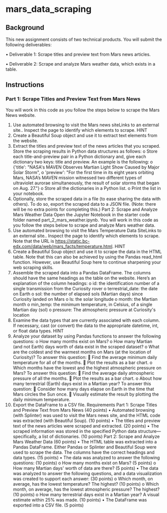 # mars_data_scraping

## Background
This new assignment consists of two technical products. You will submit the following deliverables:

•	Deliverable 1: Scrape titles and preview text from Mars news articles.

•	Deliverable 2: Scrape and analyze Mars weather data, which exists in a table.

## Instructions
### Part 1: Scrape Titles and Preview Text from Mars News
You will work in this code as you follow the steps below to scrape the Mars News website.
1.	Use automated browsing to visit the Mars news siteLinks to an external site.. Inspect the page to identify which elements to scrape.
HINT
2.	Create a Beautiful Soup object and use it to extract text elements from the website.
3.	Extract the titles and preview text of the news articles that you scraped. Store the scraping results in Python data structures as follows:
o	Store each title-and-preview pair in a Python dictionary and, give each dictionary two keys: title and preview. An example is the following:
o	{'title': "NASA's MAVEN Observes Martian Light Show Caused by Major Solar Storm", 
o	 'preview': "For the first time in its eight years orbiting Mars, NASA’s MAVEN mission witnessed two different types of ultraviolet aurorae simultaneously, the result of solar storms that began on Aug. 27."}
o	Store all the dictionaries in a Python list.
o	Print the list in your notebook.
4.	Optionally, store the scraped data in a file (to ease sharing the data with others). To do so, export the scraped data to a JSON file. (Note: there will be no extra points for completing this.)
Part 2: Scrape and Analyze Mars Weather Data
Open the Jupyter Notebook in the starter code folder named part_2_mars_weather.ipynb. You will work in this code as you follow the steps below to scrape and analyze Mars weather data.
1.	Use automated browsing to visit the Mars Temperature Data SiteLinks to an external site.. Inspect the page to identify which elements to scrape. Note that the URL is https://static.bc-edx.com/data/web/mars_facts/temperature.html.
HINT
2.	Create a Beautiful Soup object and use it to scrape the data in the HTML table. Note that this can also be achieved by using the Pandas read_html function. However, use Beautiful Soup here to continue sharpening your web scraping skills.
3.	Assemble the scraped data into a Pandas DataFrame. The columns should have the same headings as the table on the website. Here’s an explanation of the column headings:
o	id: the identification number of a single transmission from the Curiosity rover
o	terrestrial_date: the date on Earth
o	sol: the number of elapsed sols (Martian days) since Curiosity landed on Mars
o	ls: the solar longitude
o	month: the Martian month
o	min_temp: the minimum temperature, in Celsius, of a single Martian day (sol)
o	pressure: The atmospheric pressure at Curiosity's location
4.	Examine the data types that are currently associated with each column. If necessary, cast (or convert) the data to the appropriate datetime, int, or float data types.
HINT
5.	Analyze your dataset by using Pandas functions to answer the following questions:
o	How many months exist on Mars?
o	How many Martian (and not Earth) days worth of data exist in the scraped dataset?
o	What are the coldest and the warmest months on Mars (at the location of Curiosity)? To answer this question:
	Find the average minimum daily temperature for all of the months.
	Plot the results as a bar chart.
o	Which months have the lowest and the highest atmospheric pressure on Mars? To answer this question:
	Find the average daily atmospheric pressure of all the months.
	Plot the results as a bar chart.
o	About how many terrestrial (Earth) days exist in a Martian year? To answer this question:
	Consider how many days elapse on Earth in the time that Mars circles the Sun once.
	Visually estimate the result by plotting the daily minimum temperature.
6.	Export the DataFrame to a CSV file.
Requirements
Part 1: Scrape Titles and Preview Text from Mars News (40 points)
•	Automated browsing (with Splinter) was used to visit the Mars news site, and the HTML code was extracted (with Beautiful Soup). (10 points)
•	The titles and preview text of the news articles were scraped and extracted. (20 points)
•	The scraped information was stored in the specified Python data structure—specifically, a list of dictionaries. (10 points)
Part 2: Scrape and Analyze Mars Weather Data (60 points)
•	The HTML table was extracted into a Pandas DataFrame. Either Pandas or Splinter and Beautiful Soup were used to scrape the data. The columns have the correct headings and data types. (15 points)
•	The data was analyzed to answer the following questions: (10 points)
o	How many months exist on Mars? (5 points)
o	How many Martian days' worth of data are there? (5 points)
•	The data was analyzed to answer the following questions, and a data visualization was created to support each answer: (30 points)
o	Which month, on average, has the lowest temperature? The highest? (10 points)
o	Which month, on average, has the lowest atmospheric pressure? The highest? (10 points)
o	How many terrestrial days exist in a Martian year? A visual estimate within 25% was made. (10 points)
•	The DataFrame was exported into a CSV file. (5 points)
